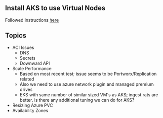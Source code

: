 ## Install AKS to use Virtual Nodes

Followed instructions [here](https://docs.microsoft.com/en-us/azure/aks/virtual-nodes-cli)


## Topics

- ACI Issues
  - DNS 
  - Secrets 
  - Downward API
- Scale Performance
  - Based on most recent test; issue seems to be Portworx/Replication related
  - Also we need to use azure network plugin and managed premium drives
  - EKS with same number of similar sized VM's as AKS; ingest rats are better. Is there any additional tuning we can do for AKS?
- Resizing Azure PVC
- Availability Zones

